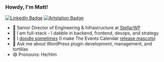 ### Howdy, I'm Matt!

[![LinkedIn Badge](https://img.shields.io/badge/-LinkedIn-blue?logo=LinkedIn&labelColor=0076b5&color=0076b5&?style=flat-square&link=https://linkedin.com/in/matthew-batchelder/)](https://linkedin.com/in/matthew-batchelder/) [![Artstation Badge](https://img.shields.io/badge/artwork-black?link=https://artstation.com/borkweb)](https://artstation.com/borkweb)

- 🏢 Senior Director of Engineering & Infrastructure at [StellarWP](https://stellarwp.com)
- 🍴 I am full-stack - I dabble in backend, frontend, devops, and strategy
- 🎨 I [doodle sometimes](https://artstation.com/borkweb) (I make The Events Calendar [release mascots](https://www.artstation.com/borkweb/albums/3807820))
- 💬 Ask me about WordPress plugin development, management, and tortillas
- 😄 Pronouns: He/Him
